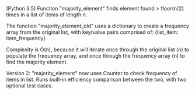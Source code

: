 (Python 3.5)
Function "majority_element" finds element found > floor(n/2) times in a list of items of length n.

The function "majority_element_old" uses a dictionary to create a frequency array from the original list, 
with key/value pairs comprised of:
{list_item: item_frequency}

Complexity is O(n), because it will iterate once through the original list (n) to populate the 
frequency array, and once through the frequency array (n) to find the majority element.

Version 2: "majority_element" now uses Counter to check frequency of items in list.
Runs built-in efficiency comparison between the two, with two optional test cases.
